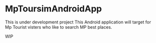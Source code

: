 # MpToursimAndroidApp


This is under development project 
This Android application will target for Mp Tourist visters who like to search MP best places.

WIP 
